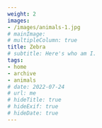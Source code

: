 ```yaml
---
weight: 2
images:
- /images/animals-1.jpg
# mainImage: 
# multipleColumn: true
title: Zebra
# subtitle: Here's who am I.
tags:
- home
- archive
- animals
# date: 2022-07-24
# url: me
# hideTitle: true
# hideExif: true
# hideDate: true
---
```


